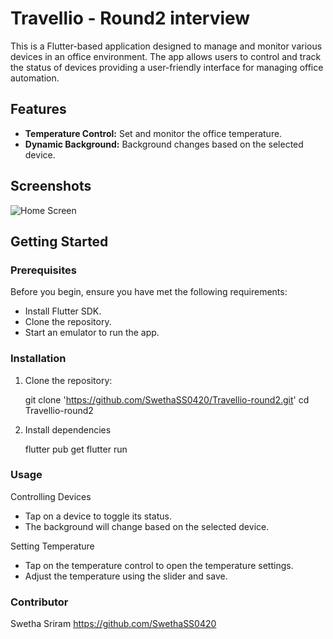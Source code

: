 # Travellio - Round2 interview

This is a Flutter-based application designed to manage and monitor various devices in an office environment. The app allows users to control and track the status of devices providing a user-friendly interface for managing office automation.

## Features

- **Temperature Control:** Set and monitor the office temperature.
- **Dynamic Background:** Background changes based on the selected device.

## Screenshots

![Home Screen](path_to_screenshot)

## Getting Started

### Prerequisites

Before you begin, ensure you have met the following requirements:

- Install Flutter SDK.
- Clone the repository.
- Start an emulator to run the app.

### Installation

1. Clone the repository:

   git clone 'https://github.com/SwethaSS0420/Travellio-round2.git'
   cd Travellio-round2

2. Install dependencies

   flutter pub get
   flutter run

### Usage

Controlling Devices
 - Tap on a device to toggle its status.
 - The background will change based on the selected device.

Setting Temperature
 - Tap on the temperature control to open the temperature settings.
 - Adjust the temperature using the slider and save.

### Contributor

Swetha Sriram
https://github.com/SwethaSS0420
